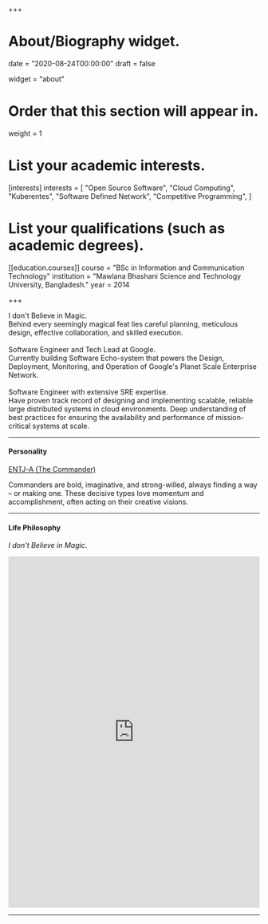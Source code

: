 +++
# About/Biography widget.

date = "2020-08-24T00:00:00"
draft = false

widget = "about"

# Order that this section will appear in.
weight = 1


# List your academic interests.
[interests]
  interests = [
    "Open Source Software",
    "Cloud Computing",
    "Kuberentes",
    "Software Defined Network",
    "Competitive Programming",
  ]

# List your qualifications (such as academic degrees).
[[education.courses]]
  course = "BSc in Information and Communication Technology"
  institution = "Mawlana Bhashani Science and Technology University, Bangladesh."
  year = 2014

+++
<br>

I don't Believe in Magic.<br>
Behind every seemingly magical feat lies careful planning, meticulous design, effective collaboration, and skilled execution.
<br><br>
Software Engineer and Tech Lead at Google.<br>
Currently building Software Echo-system that powers the Design, Deployment, Monitoring, and Operation of Google's Planet Scale Enterprise Network.
<br><br>
Software Engineer with extensive SRE expertise.<br>
Have proven track record of designing and implementing scalable, reliable large distributed systems in cloud environments. Deep understanding of best practices for ensuring the availability and performance of mission-critical systems at scale.

<hr>

#### Personality

[ENTJ-A (The Commander)](https://www.16personalities.com/profiles/57a0bb3ee941e)

Commanders are bold, imaginative, and strong-willed, always finding a way – or making one. These decisive types love momentum and accomplishment, often acting on their creative visions.
<hr>

#### Life Philosophy

*I don't Believe in Magic*.

<iframe src="https://www.linkedin.com/embed/feed/update/urn:li:share:7113844045629513728" height="704" width="504" frameborder="0" allowfullscreen="" title="Embedded post"></iframe>

<hr>
